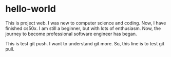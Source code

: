 # hello-world

This is project web.
I was new to computer science and coding.
Now, I have finished cs50x.
I am still a beginner, but with lots of enthusiasm.
Now, the journey to become professional software engineer has began.

This is test git push.
I want to understand git more.
So, this line is to test git pull.
